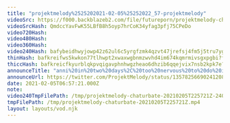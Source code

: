 ```yaml
---
title: "projektmelody%2525202021-02-05%25252022_57-projektmelody"
videoSrc: https://f000.backblazeb2.com/file/futureporn/projektmelody-chaturbate-2021-02-05.mp4
videoSrcHash: QmdccYavFwK55LBfB8h5oyp7hrCoK34yfag3pfj75CPeDo
video720Hash: 
video480Hash: 
video360Hash: 
video240Hash: bafybeidhwyjowp42z62ul6c5yrgfzmk4qzvt47jrefsj4fm5j5tru7ygp4?filename=projektmelody-chaturbate-20210205T225721Z-240p.mp4
thinHash: bafkreifws5kwkon77tlhwpt2xwaxwgbnmzwvhd4im674kqmrmivsgxpgbi?filename=20210205T225721Z_thin.jpg
thiccHash: bafkreicfkyurblqkpvqigavphnhwgzheao6dhzib6qqejvix7nsb2kpk7e?filename=20210205T225721Z_thicc.jpg
announceTitle: "anni%20in%20two%20days%2C%20too%20nervous%20to%20do%20it.%20I%27m%20on%20CB%2C%20change%20my%20mind%20%3E.%3C"
announceUrl: https://twitter.com/ProjektMelody/status/1357825669024120841
date: 2021-02-05T06:57:21.000Z
note: 
video240TmpFilePath: /tmp/projektmelody-chaturbate-20210205T225721Z-240p.mp4
tmpFilePath: /tmp/projektmelody-chaturbate-20210205T225721Z.mp4
layout: layouts/vod.njk
---
```

